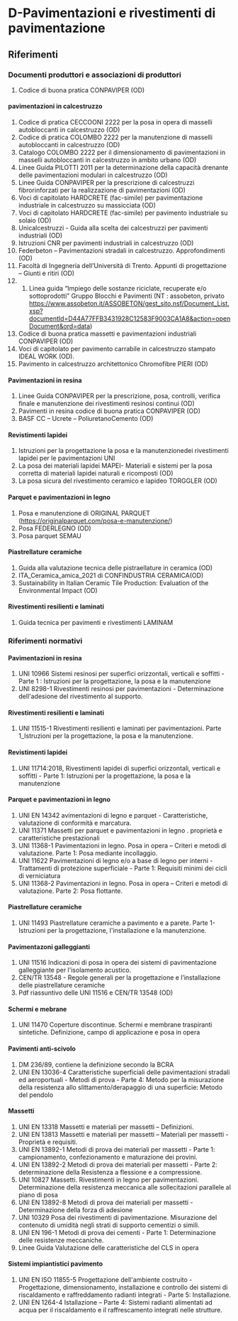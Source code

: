 # D-Pavimentazioni e rivestimenti di pavimentazione
## Riferimenti

### Documenti produttori e associazioni di produttori
1. Codice di buona pratica CONPAVIPER (OD)
#### pavimentazioni in calcestruzzo
1. Codice di pratica CECCOONI 2222  per la posa in opera di masselli autobloccanti in calcestruzzo  (OD)
1. Codice di pratica COLOMBO 2222  per la manutenzione di masselli autobloccanti in calcestruzzo (OD)
1. Catalogo COLOMBO 2222  per il dimensionamento di pavimentazioni in masselli autobloccanti in calcestruzzo in ambito urbano (OD)
1. Linee Guida PILOTTI 2011  per la determinazione della capacità drenante delle pavimentazioni modulari in calcestruzzo (OD)
1. Linee Guida CONPAVIPER per la prescrizione di calcestruzzi fibrorinforzati per la realizzazione di pavimentazioni (OD)
1. Voci di capitolato HARDCRETE (fac-simile) per pavimentazione industriale in calcestruzzo su massicciata (OD)
1. Voci di capitolato HARDCRETE (fac-simile) per pavimento industriale su solaio (OD)
1. Unicalcestruzzi - Guida alla scelta dei calcestruzzi per pavimenti industriali (OD)
1. Istruzioni CNR per pavimenti industriali in calcestruzzo (OD)
1. Federbeton – Pavimentazioni stradali in calcestruzzo. Approfondimenti (OD)
1. Facoltà di Ingegneria dell’Università di Trento. Appunti di progettazione – Giunti e ritiri (OD)
1.  1. Linea guida “Impiego delle sostanze riciclate, recuperate e/o sottoprodotti” Gruppo Blocchi e Pavimenti (NT : assobeton, privato https://www.assobeton.it/ASSOBETON/gest_sito.nsf/Document_List.xsp?documentId=D44A77FFB3431928C12583F9003CA1A8&action=openDocument&ord=data)
1. Codice di buona pratica massetti e pavimentazioni industriali CONPAVIPER (OD)
1. Voci di capitolato per pavimento carrabile in calcestruzzo stampato IDEAL WORK (OD).
1. Pavimento in calcestruzzo architettonico Chromofibre PIERI (OD)
#### Pavimentazioni in resina
1. Linee Guida CONPAVIPER per la prescrizione, posa, controlli, verifica finale e manutenzione dei rivestimenti resinosi continui (OD)
1. Pavimenti in resina codice di buona pratica CONPAVIPER (OD)
1. BASF CC – Ucrete – PoliuretanoCemento (OD)
#### Revistimenti lapidei
1. Istruzioni per la progettazione la posa e la manutenzionedei rivestimenti lapidei per le pavimentazioni UNI
1. La posa dei materiali lapidei MAPEI- Materiali e sistemi per la posa corretta di materiali lapidei naturali e ricomposti (OD)
1. La posa sicura del rivestimento ceramico e lapideo TORGGLER (OD)
#### Parquet e pavimentazioni in legno
1. Posa e manutenzione di ORIGINAL PARQUET (https://originalparquet.com/posa-e-manutenzione/)
1. Posa FEDERLEGNO (OD)
1. Posa parquet SEMAU
#### Piastrellature ceramiche
1. Guida alla valutazione tecnica delle pistraellature in ceramica (OD)
1. ITA_Ceramica_amica_2021 di CONFINDUSTRIA CERAMICA(OD)
1. Sustainability in Italian Ceramic Tile Production: Evaluation of the Environmental Impact (OD)
#### Rivestimenti resilienti e laminati
1. Guida tecnica per pavimenti e rivestimenti LAMINAM

### Riferimenti normativi
#### Pavimentazioni in resina
1. UNI 10966 Sistemi resinosi per superfici orizzontali, verticali e soffitti - Parte 1 : Istruzioni per la progettazione, la posa e la manutenzione
1. UNI 8298-1 Rivestimenti resinosi per pavimentazioni - Determinazione dell'adesione del rivestimento al supporto.
#### Rivestimenti resilienti e laminati
1. UNI 11515-1 Rivestimenti resilienti e laminati per pavimentazioni. Parte 1_Istruzioni per la progettazione, la posa e la manutenzione.
#### Revistimenti lapidei
1.  UNI 11714:2018, Rivestimenti lapidei di superfici orizzontali, verticali e soffitti - Parte 1: Istruzioni per la progettazione, la posa e la manutenzione
#### Parquet e pavimentazioni in legno
1. UNI EN 14342 avimentazioni di legno e parquet - Caratteristiche, valutazione di conformità e marcatura.
1. UNI 11371 Massetti per parquet e pavimentazioni in legno . proprietà e caratteristiche prestazionali
1. UNI 11368-1 Pavimentazioni in legno. Posa in opera – Criteri e metodi di valutazione. Parte 1: Posa mediante incollaggio.
1. UNI 11622 Pavimentazioni di legno e/o a base di legno per interni - Trattamenti di protezione superficiale - Parte 1: Requisiti minimi dei cicli di verniciatura
1. UNI 11368-2 Pavimentazioni in legno. Posa in opera – Criteri e metodi di valutazione. Parte 2: Posa flottante.
#### Piastrellature ceramiche
1. UNI 11493 Piastrellature ceramiche a pavimento e a parete. Parte 1-Istruzioni per la progettazione, l'installazione e la manutenzione.
#### Pavimentazoni galleggianti
1. UNI 11516 Indicazioni di posa in opera dei sistemi di pavimentazione galleggiante per l'isolamento acustico.
1. CEN/TR 13548 - Regole generali per la progettazione e l’installazione delle
piastrellature ceramiche
1. Pdf riassuntivo delle UNI 11516 e CEN/TR 13548 (OD)
#### Schermi e mebrane
1. UNI 11470 Coperture discontinue. Schermi e membrane traspiranti sintetiche. Definizione, campo di applicazione e posa in opera
#### Pavimenti anti-scivolo
1. DM 236/89, contiene la definizione secondo la BCRA
1. UNI EN 13036-4 Caratteristiche superficiali delle pavimentazioni stradali ed aeroportuali - Metodi di prova - Parte 4: Metodo per la misurazione della resistenza allo slittamento/derapaggio di una superficie: Metodo del pendolo
#### Massetti
1. UNI EN 13318 Massetti e materiali per massetti – Definizioni.
1. UNI EN 13813 Massetti e materiali per massetti – Materiali per massetti - Proprietà e requisiti.
1. UNI EN 13892-1 Metodi di prova dei materiali per massetti - Parte 1: campionamento, confezionamento e maturazione dei provini.
1. UNI EN 13892-2 Metodi di prova dei materiali per massetti - Parte 2: determinazione della Resistenza a flessione e a compressione.
1. UNI 10827 Massetti. Rivestimenti in legno per pavimentazioni. Determinazione della resistenza meccanica alle sollecitazioni parallele al piano di posa
1. UNI EN 13892-8 Metodi di prova dei materiali per massetti - Determinazione della forza di adesione
1. UNI 10329 Posa dei rivestimenti di pavimentazione. Misurazione del contenuto di umidità negli strati di supporto cementizi o simili.
1. UNI EN 196-1 Metodi di prova dei cementi - Parte 1: Determinazione delle resistenze meccaniche.
1. Linee Guida Valutazione delle caratteristiche del CLS in opera
#### Sistemi impiantistici pavimento
1. UNI EN ISO 11855-5 Progettazione dell'ambiente costruito - Progettazione, dimensionamento,
installazione e controllo dei sistemi di riscaldamento e raffreddamento radianti integrati - Parte 5: Installazione.
1. UNI EN 1264-4 Istallazione – Parte 4: Sistemi radianti alimentati ad acqua per il riscaldamento e il raffrescamento integrati nelle strutture.
